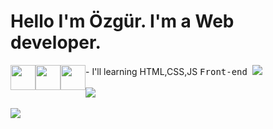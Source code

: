 <h1>Hello I'm Özgür. I'm a Web developer.</h1>
- I'll learning HTML,CSS,JS
<kbd>
<kbd>
Front-end
</kbd>
<img width="40px" style="background:transparent;float:left" src="https://raw.githubusercontent.com/yurijserrano/Github-Profile-Readme-Logos/f994c418a134b58c4aec11152f6a4a33fa89da26/others/html.svg">
<img width="40px" style="background:transparent;float:left" src="https://raw.githubusercontent.com/yurijserrano/Github-Profile-Readme-Logos/f994c418a134b58c4aec11152f6a4a33fa89da26/others/css.svg">
<img width="40px"  style="background:transparent;float:left" src="https://raw.githubusercontent.com/yurijserrano/Github-Profile-Readme-Logos/f994c418a134b58c4aec11152f6a4a33fa89da26/programming%20languages/javascript.svg">
</kbd>
<img src="https://github-readme-stats.vercel.app/api/top-langs/?username=Alpha1707&layout=compact&bg_color=0d1117&border_color=0d1117&text-color:79ff97&langs_count=12"><br><br>
 <img src="https://github-readme-streak-stats.herokuapp.com/?user=Alpha1707&theme=github-dark&show_icons=true"/><br><br>
<img src="https://github-profile-trophy.vercel.app/?username=Alpha1707&theme=onedark" />
